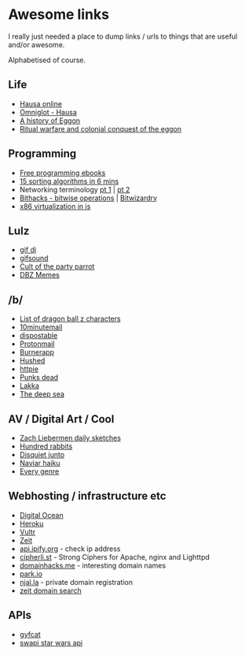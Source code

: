 # Awesome links
I really just needed a place to dump links / urls to things that are useful and/or awesome.

Alphabetised of course.

## Life
* [Hausa online](https://hausaonline.wordpress.com/help/)
* [Omniglot - Hausa](http://www.omniglot.com/writing/hausa.htm)
* [A history of Eggon](http://www.rogerblench.info/Language/Niger-Congo/BC/Plateau/South/Eggon%20%20Dictionary.pdf)
* [Ritual warfare and colonial conquest of the eggon](http://afsaap.org.au/assets/1983_Dorward-D-C.pdf)

## Programming
* [Free programming ebooks](https://github.com/EbookFoundation/free-programming-books/blob/master/free-programming-books.md)
* [15 sorting algorithms in 6 mins](https://www.youtube.com/watch?v=kPRA0W1kECg)
* Networking terminology [pt 1](https://www.digitalocean.com/community/tutorials/an-introduction-to-networking-terminology-interfaces-and-protocols) | [pt 2](https://www.digitalocean.com/community/tutorials/understanding-ip-addresses-subnets-and-cidr-notation-for-networking)
* [Bithacks - bitwise operations](http://graphics.stanford.edu/~seander/bithacks.html) | [Bitwizardry](http://www.jjj.de/bitwizardry/bitwizardrypage.html)
* [x86 virtualization in js](https://github.com/copy/v86/)

## Lulz
* [gif dj](http://gif.dj)
* [gifsound](https://gifsound.com)
* [Cult of the party parrot](http://cultofthepartyparrot.com/)
* [DBZ Memes](http://decentme.me/tag/dragon-ball-z/)

## /b/
* [List of dragon ball z characters](https://en.wikipedia.org/wiki/List_of_Dragon_Ball_characters)
* [10minutemail](https://10minutemail.net/)
* [dispostable](http://dispostable.com/)
* [Protonmail](https://protonmail.com)
* [Burnerapp](https://www.burnerapp.com/)
* [Hushed](https://hushed.com/)
* [httpie](https://httpie.org/#installation)
* [Punks dead](https://mega.nz/#F!3wsFkKIa!m0LgHEaX5HuEViOT3XVj5g!O4kE1aYa)
* [Lakka](http://www.lakka.tv)
* [The deep sea](https://neal.fun/deep-sea/)

## AV / Digital Art / Cool
* [Zach Liebermen daily sketches](https://medium.com/@zachlieberman/daily-sketches-2016-28586d8f008e#.exrkbubkj:)
* [Hundred rabbits](https://hundredrabbits.itch.io)
* [Disquiet junto](https://disquiet.com/)
* [Naviar haiku](http://www.naviarrecords.com/about/naviar-haiku/)
* [Every genre](http://everynoise.com/)

## Webhosting / infrastructure etc
* [Digital Ocean](https://digitalocean.com)
* [Heroku](https://digitalocean.com)
* [Vultr](https://www.vultr.com/)
* [Zeit](https://zeit.co/)
* [api.ipify.org](api.ipify.org) - check ip address
* [cipherli.st](https://cipherli.st/) - Strong Ciphers for Apache, nginx and Lighttpd
* [domainhacks.me](https://www.domainhack.me/) - interesting domain names
* [park.io](https://park.io/)
* [njal.la](https://njal.la/) - private domain registration
* [zeit domain search](https://zeit.co/domains)

## APIs
* [gyfcat](https://developers.gfycat.com/api)
* [swapi star wars api](https://swapi.co/)

